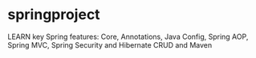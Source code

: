 # springproject
LEARN key Spring features: Core, Annotations, Java Config, Spring AOP, Spring MVC, Spring Security and Hibernate CRUD and Maven
